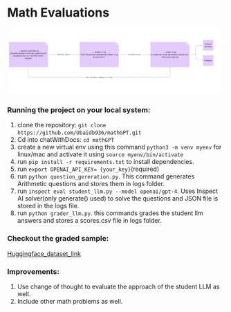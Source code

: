 # Math Evaluations

![Cute kitten](https://github.com/Ubaidb936/mathGPT/blob/main/arch.png)


### Running the project on your local system:

1. clone the repository: `git clone https://github.com/Ubaidb936/mathGPT.git`
2. Cd into chatWithDocs:  `cd mathGPT`
3. create a new virtual env using this command `python3 -m venv myenv` for linux/mac and activate it using `source myenv/bin/activate`
4. run `pip install -r requirements.txt` to install dependencies.
5. run `export OPENAI_API_KEY= {your_key}`(required)
6. run `python question_gereration.py`. This command generates Arithmetic questions and stores them in logs folder.
7. run `inspect eval student_llm.py --model openai/gpt-4`. Uses Inspect AI solver(only generate() used) to solve the questions and JSON file is stored in the logs file.
8. run `python grader_llm.py`. this commands grades the student llm answers and stores a scores.csv file in logs folder.
   
### Checkout the graded sample:
[Huggingface_dataset_link](https://huggingface.co/datasets/Ubaidbhat/evaluations?row=1)


### Improvements:
1. Use change of thought to evaluate the approach of the student LLM as well.
2. Include other math problems as well.
